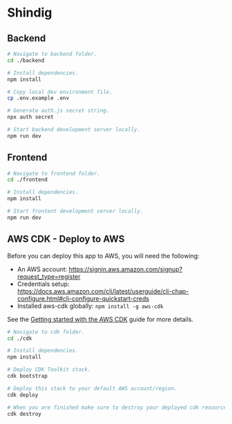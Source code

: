 # Shindig

## Backend

```bash
# Navigate to backend folder.
cd ./backend

# Install dependencies.
npm install

# Copy local dev environment file.
cp .env.example .env

# Generate auth.js secret string.
npx auth secret

# Start backend development server locally.
npm run dev
```

## Frontend

```bash
# Navigate to frontend folder.
cd ./frontend

# Install dependencies.
npm install

# Start frontent development server locally.
npm run dev
```

## AWS CDK - Deploy to AWS

Before you can deploy this app to AWS, you will need the following:

- An AWS account: https://signin.aws.amazon.com/signup?request_type=register
- Credentials setup: https://docs.aws.amazon.com/cli/latest/userguide/cli-chap-configure.html#cli-configure-quickstart-creds
- Installed aws-cdk globally: `npm install -g aws-cdk`

See the [Getting started with the AWS CDK](https://docs.aws.amazon.com/cdk/v2/guide/getting_started.html) guide for more details.

```bash
# Navigate to cdk folder.
cd ./cdk

# Install dependencies.
npm install

# Deploy CDK Toolkit stack.
cdk bootstrap

# Deploy this stack to your default AWS account/region.
cdk deploy

# When you are finished make sure to destroy your deployed cdk resources
cdk destroy
```
